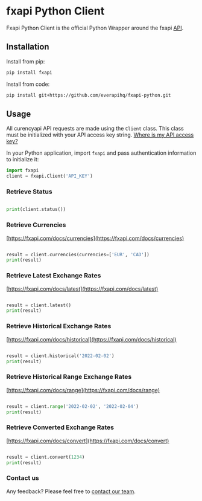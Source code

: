 # fxapi Python Client #

Fxapi Python Client is the official Python Wrapper around the fxapi [API](https://fxapi.com/).

## Installation

Install from pip:
````sh
pip install fxapi
````

Install from code:
````sh
pip install git+https://github.com/everapihq/fxapi-python.git
````

## Usage

All curencyapi API requests are made using the `Client` class. This class must be initialized with your API access key string. [Where is my API access key?](https://app.fxapi.com/dashboard)

In your Python application, import `fxapi` and pass authentication information to initialize it:

````python
import fxapi
client = fxapi.Client('API_KEY')
````

### Retrieve Status

```python

print(client.status())

```

### Retrieve Currencies
[https://fxapi.com/docs/currencies](https://fxapi.com/docs/currencies)
```python

result = client.currencies(currencies=['EUR', 'CAD'])
print(result)

```

### Retrieve Latest Exchange Rates
[https://fxapi.com/docs/latest](https://fxapi.com/docs/latest)

```python

result = client.latest()
print(result)

```

### Retrieve Historical Exchange Rates
[https://fxapi.com/docs/historical](https://fxapi.com/docs/historical)

```python

result = client.historical('2022-02-02')
print(result)

```

### Retrieve Historical Range Exchange Rates
[https://fxapi.com/docs/range](https://fxapi.com/docs/range)

```python

result = client.range('2022-02-02', '2022-02-04')
print(result)

```

### Retrieve Converted Exchange Rates
[https://fxapi.com/docs/convert](https://fxapi.com/docs/convert)

```python

result = client.convert(1234)
print(result)

```


### Contact us
Any feedback? Please feel free to [contact our team](mailto:office@everapi.com).
